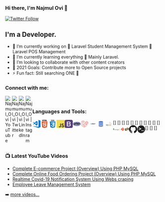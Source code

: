 ### Hi there, I'm Najmul Ovi 👋


[![Twitter Follow](https://img.shields.io/twitter/follow/najmul104?color=1DA1F2&logo=twitter&style=for-the-badge)](https://twitter.com/intent/intent/follow?screen_name=najmul104)

## I'm a Developer.

- 🔭 I’m currently working on 🤖 Laravel Student Management System 🤖 Laravel POS Management
- 🌱 I’m currently learning everything 🤣 Mainly Laravel.
- 👯 I’m looking to collaborate with other content creators
- 🥅 2021 Goals: Contribute more to Open Source projects
- ⚡ Fun fact: Still searching ONE 🤣



### Connect with me:

[<img align="left" alt="Najmul_Ovi | YouTube" width="22px" src="https://cdn.jsdelivr.net/npm/simple-icons@v3/icons/youtube.svg" />][youtube]
[<img align="left" alt="Najmul_Ovi | Twitter" width="22px" src="https://cdn.jsdelivr.net/npm/simple-icons@v3/icons/twitter.svg" />][twitter]
[<img align="left" alt="Najmul_Ovi | LinkedIn" width="22px" src="https://cdn.jsdelivr.net/npm/simple-icons@v3/icons/linkedin.svg" />][linkedin]
[<img align="left" alt="Najmul_Ovi | Instagram" width="22px" src="https://cdn.jsdelivr.net/npm/simple-icons@v3/icons/facebook.svg" />][facebook]

<br />

### Languages and Tools:

[<img align="left" alt="Visual Studio Code" width="26px" src="https://raw.githubusercontent.com/github/explore/80688e429a7d4ef2fca1e82350fe8e3517d3494d/topics/visual-studio-code/visual-studio-code.png" />]
[<img align="left" alt="HTML5" width="26px" src="https://raw.githubusercontent.com/github/explore/80688e429a7d4ef2fca1e82350fe8e3517d3494d/topics/html/html.png" />]
[<img align="left" alt="CSS3" width="26px" src="https://raw.githubusercontent.com/github/explore/80688e429a7d4ef2fca1e82350fe8e3517d3494d/topics/css/css.png" />]
[<img align="left" alt="JavaScript" width="26px" src="https://raw.githubusercontent.com/github/explore/80688e429a7d4ef2fca1e82350fe8e3517d3494d/topics/javascript/javascript.png" />]
[<img align="left" alt="Bootstrap" width="26px" src="https://raw.githubusercontent.com/github/explore/80688e429a7d4ef2fca1e82350fe8e3517d3494d/topics/bootstrap/bootstrap.png" />]
[<img align="left" alt="PHP" width="26px" src="https://raw.githubusercontent.com/github/explore/80688e429a7d4ef2fca1e82350fe8e3517d3494d/topics/php/php.png" />]
[<img align="left" alt="Laravel" width="26px" src="https://raw.githubusercontent.com/github/explore/80688e429a7d4ef2fca1e82350fe8e3517d3494d/topics/laravel/laravel.png" />]
[<img align="left" alt="jQuery" width="26px" src="https://raw.githubusercontent.com/github/explore/80688e429a7d4ef2fca1e82350fe8e3517d3494d/topics/jquery/jquery.png" />]
[<img align="left" alt="SQL" width="26px" src="https://raw.githubusercontent.com/github/explore/80688e429a7d4ef2fca1e82350fe8e3517d3494d/topics/sql/sql.png" />]
[<img align="left" alt="MySQL" width="26px" src="https://raw.githubusercontent.com/github/explore/80688e429a7d4ef2fca1e82350fe8e3517d3494d/topics/mysql/mysql.png" />]
[<img align="left" alt="MongoDB" width="26px" src="https://raw.githubusercontent.com/github/explore/80688e429a7d4ef2fca1e82350fe8e3517d3494d/topics/mongodb/mongodb.png" />]
[<img align="left" alt="Git" width="26px" src="https://raw.githubusercontent.com/github/explore/80688e429a7d4ef2fca1e82350fe8e3517d3494d/topics/git/git.png" />]
[<img align="left" alt="GitHub" width="26px" src="https://raw.githubusercontent.com/github/explore/78df643247d429f6cc873026c0622819ad797942/topics/github/github.png" />]
[<img align="left" alt="Terminal" width="26px" src="https://raw.githubusercontent.com/github/explore/80688e429a7d4ef2fca1e82350fe8e3517d3494d/topics/terminal/terminal.png" />]

<br />
<br />


### 📺 Latest YouTube Videos


- [Complete E-commerce Project (Overview) Using PHP MySQL](https://www.youtube.com/watch?v=czmtFJy2L9c&t=22s)
- [Complete Online Food Ordering Project (Overview) Using PHP MySQL](https://www.youtube.com/watch?v=mBZhtPUwWKs&t=17s)
- [Realtime Covid-19 Notification System Using Webs craping](https://www.youtube.com/watch?v=oDr4_jfEb6k)
- [Employee Leave Management System](https://www.youtube.com/watch?v=S37vdqq3er4&t=47s)


➡️ [more videos...](https://www.youtube.com/channel/UC6qtaTCqZi62M0Qeg0N7Iag/videos)



[twitter]: https://twitter.com/najmul104
[youtube]: https://youtube.com/channel/UC6qtaTCqZi62M0Qeg0N7Iag/videos
[linkedin]: https://linkedin.com/in/najmul-ovi-060a1a1a1/
[facebook]: https://www.facebook.com/nazmul.ovi.5

